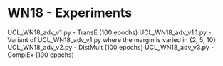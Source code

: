 # WN18 - Experiments

UCL_WN18_adv_v1.py - TransE (100 epochs)
UCL_WN18_adv_v1.1.py - Variant of UCL_WN18_adv_v1.py where the margin is varied in {2, 5, 10}
UCL_WN18_adv_v2.py - DistMult (100 epochs)
UCL_WN18_adv_v3.py - ComplEx (100 epochs)
